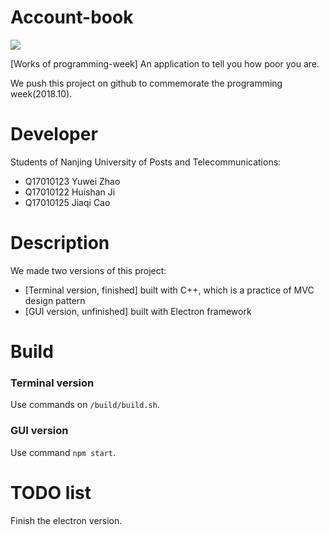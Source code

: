 # Account-book
![](http://cdnofblog.cfzhao.com/%E4%B8%AA%E4%BA%BA%E8%B4%A6%E6%9C%ACelectron%E7%89%88.png)

[Works of programming-week] An application to tell you how poor you are.

We push this project on github to commemorate the programming week(2018.10).

# Developer
Students of Nanjing University of Posts and Telecommunications:
+ Q17010123 Yuwei Zhao
+ Q17010122 Huishan Ji
+ Q17010125 Jiaqi Cao

# Description
We made two versions of this project:
+ [Terminal version, finished] built with C++, which is a practice of MVC design pattern
+ [GUI version, unfinished] built with Electron framework 

# Build
### Terminal version
Use commands on `/build/build.sh`.
### GUI version
Use command `npm start`.

# TODO list
Finish the electron version.

